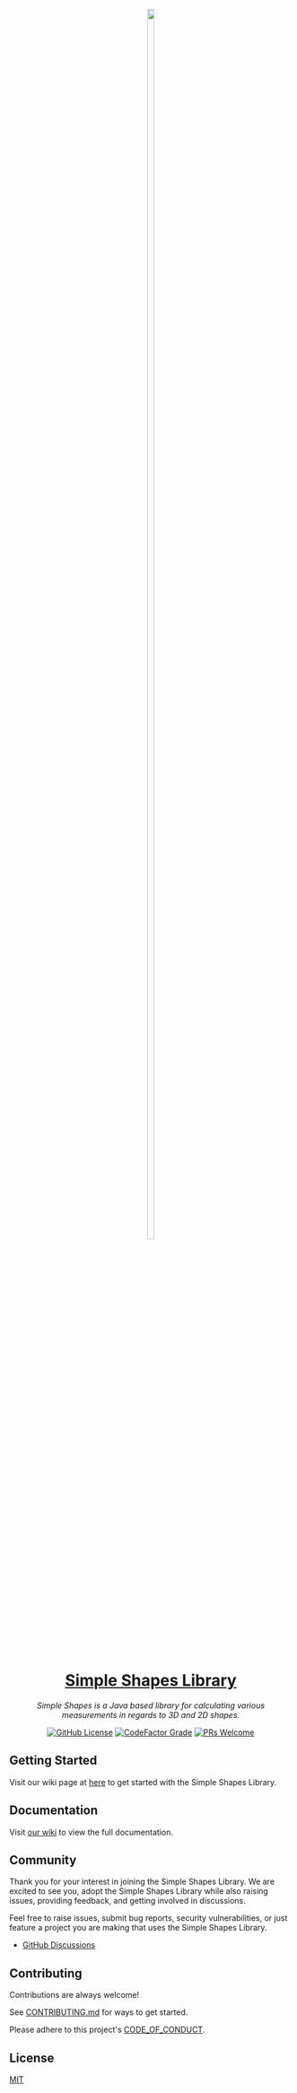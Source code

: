 <p align="center">
  <img src="https://github.com/DylanDevelops/SimpleShapesLibrary/assets/48571264/fe4d198a-aa82-4e0c-927d-5312f2993bd6" style="display: block; margin-left: auto; margin-right: auto; width: 15%; height: 75%; border-radius: 25px;">

<p align="center">
  <a href="https://github.com/DylanDevelops/SimpleShapesLibrary">
      <h1 align="center">Simple Shapes Library</h1>
  </a>
</p>

<p align="center">
  <em>Simple Shapes is a Java based library for calculating various measurements in regards to 3D and 2D shapes.</em>
</p>
<p align="center">
  <a href="https://github.com/DylanDevelops/SimpleShapesLibrary/blob/main/LICENSE"><img alt="GitHub License" src="https://img.shields.io/github/license/DylanDevelops/SimpleShapesLibrary?style=for-the-badge"></a>
  <a href="https://www.codefactor.io/repository/github/dylandevelops/simpleshapeslibrary/overview/main"><img alt="CodeFactor Grade" src="https://img.shields.io/codefactor/grade/github/DylanDevelops/SimpleShapesLibrary?style=for-the-badge"></a>
  <a href="https://makeapullrequest.com/"><img alt="PRs Welcome" src="https://img.shields.io/badge/PRs-welcome-brightgreen.svg?style=for-the-badge"></a>

## Getting Started

Visit our wiki page at <a href="https://github.com/DylanDevelops/SimpleShapesLibrary/wiki/Getting-Started">here</a> to get started with the Simple Shapes Library.

## Documentation

Visit [our wiki](https://github.com/DylanDevelops/SimpleShapesLibrary/wiki/) to view the full documentation.

## Community

Thank you for your interest in joining the Simple Shapes Library. We are excited to see you, adopt the Simple Shapes Library while also raising issues, providing feedback, and getting involved in discussions.

Feel free to raise issues, submit bug reports, security vulnerabilities, or just feature a project you are making that uses the Simple Shapes Library.

- [GitHub Discussions](https://github.com/DylanDevelops/SimpleShapesLibrary/discussions)

## Contributing

Contributions are always welcome!

See [CONTRIBUTING.md](https://github.com/DylanDevelops/SimpleShapesLibrary/blob/main/CONTRIBUTING.MD) for ways to get started.

Please adhere to this project's [CODE_OF_CONDUCT](https://github.com/DylanDevelops/SimpleShapesLibrary/blob/main/CODE_OF_CONDUCT.md).

## License

[MIT](https://choosealicense.com/licenses/mit/)
